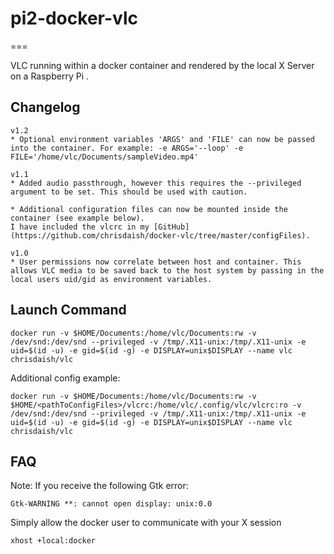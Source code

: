 # pi2-docker-vlc
===

VLC running within a docker container and rendered by the local X Server on a Raspberry Pi .

Changelog
---------
```
v1.2
* Optional environment variables 'ARGS' and 'FILE' can now be passed into the container. For example: -e ARGS='--loop' -e FILE='/home/vlc/Documents/sampleVideo.mp4'

v1.1
* Added audio passthrough, however this requires the --privileged argument to be set. This should be used with caution.

* Additional configuration files can now be mounted inside the container (see example below).
I have included the vlcrc in my [GitHub](https://github.com/chrisdaish/docker-vlc/tree/master/configFiles).

v1.0
* User permissions now correlate between host and container. This allows VLC media to be saved back to the host system by passing in the local users uid/gid as environment variables.
```

Launch Command
---------------
```
docker run -v $HOME/Documents:/home/vlc/Documents:rw -v /dev/snd:/dev/snd --privileged -v /tmp/.X11-unix:/tmp/.X11-unix -e uid=$(id -u) -e gid=$(id -g) -e DISPLAY=unix$DISPLAY --name vlc chrisdaish/vlc
```

Additional config example:

```
docker run -v $HOME/Documents:/home/vlc/Documents:rw -v $HOME/<pathToConfigFiles>/vlcrc:/home/vlc/.config/vlc/vlcrc:ro -v /dev/snd:/dev/snd --privileged -v /tmp/.X11-unix:/tmp/.X11-unix -e uid=$(id -u) -e gid=$(id -g) -e DISPLAY=unix$DISPLAY --name vlc chrisdaish/vlc
```

FAQ
---
Note: If you receive the following Gtk error:

```
Gtk-WARNING **: cannot open display: unix:0.0
```
Simply allow the docker user to communicate with your X session

```
xhost +local:docker
```
